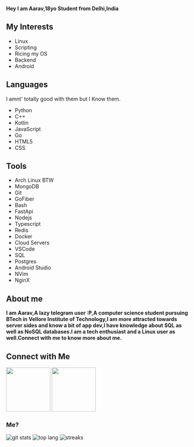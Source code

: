  **Hey I am Aarav,18yo Student from Delhi,India**

## My Interests
- Linux
- Scripting
- Ricing my OS
- Backend 
- Android 

## Languages
I amnt' totally good with them but I Know them.
- Python
- C++
- Kotlin
- JavaScript
- Go
- HTML5
- CSS

## Tools
- Arch Linux BTW
- MongoDB
- Git
- GoFiber
- Bash
- FastApi
- Nodejs 
- Typescript
- Redis
- Docker
- Cloud Servers
- VSCode
- SQL
- Postgres
- Android Studio
- NVim
- NginX

## About me
**I am Aarav,A lazy telegram user :P,A computer science student pursuing BTech in Vellore Institute of Technology,I am more attracted towards server sides and know a bit of app dev,I have knowledge about SQL as well as NoSQL databases.I am a tech enthusiast and a Linux user as well.Connect with me to know more about me.**

## Connect with Me
<a href="https://t.me/VegetaxD"><img src="https://img.shields.io/badge/Telegram-blue?style=for-the-badge&logo=telegram" width="120"/></a>
 <a href="https://www.linkedin.com/in/aarav-arora-823b70217/"><img src="https://img.shields.io/badge/LinkedIn-0077B5?style=for-the-badge&logo=linkedin&logoColor=white" width="120"/></a>

### Me?
![git stats](https://github-readme-stats.vercel.app/api?username=Axrav&show_icons=true&count_private=true&hide_border=true&theme=tokyonight) ![top lang](https://github-readme-stats.vercel.app/api/top-langs?username=Axrav&show_icons=True&theme=tokyonight&layout=compact)
![streaks](https://github-readme-streak-stats.herokuapp.com/?user=Axrav&theme=dark)
